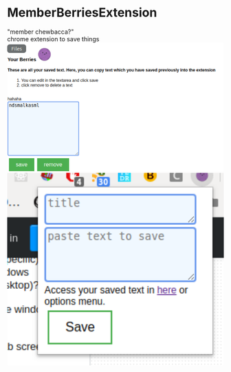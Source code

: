 # MemberBerriesExtension
 "member chewbacca?"<br />
chrome extension to save things
<img src="readme_img/Screenshot from 2019-09-11 01-01-59.png" alt="alt text" width="900" > 
<img src="readme_img/Screenshot from 2019-09-11 01-01-29.png" alt="alt text" width="900" > 
